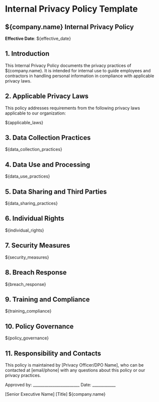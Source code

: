 # Internal Privacy Policy Template

## ${company.name} Internal Privacy Policy

**Effective Date**: ${effective_date}

## 1. Introduction

This Internal Privacy Policy documents the privacy practices of ${company.name}. It is intended for internal use to guide employees and contractors in handling personal information in compliance with applicable privacy laws.

## 2. Applicable Privacy Laws

This policy addresses requirements from the following privacy laws applicable to our organization:

${applicable_laws}

## 3. Data Collection Practices

${data_collection_practices}

## 4. Data Use and Processing

${data_use_practices}

## 5. Data Sharing and Third Parties

${data_sharing_practices}

## 6. Individual Rights

${individual_rights}

## 7. Security Measures

${security_measures}

## 8. Breach Response

${breach_response}

## 9. Training and Compliance

${training_compliance}

## 10. Policy Governance

${policy_governance}

## 11. Responsibility and Contacts

This policy is maintained by [Privacy Officer/DPO Name], who can be contacted at [email/phone] with any questions about this policy or our privacy practices.

Approved by: ________________________  Date: ____________

[Senior Executive Name]
[Title]
${company.name}

